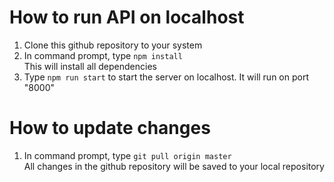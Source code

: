# How to run API on localhost

1. Clone this github repository to your system
2. In command prompt, type `npm install`  
   This will install all dependencies
3. Type `npm run start` to start the server on localhost. It will run on port "8000"

# How to update changes

1. In command prompt, type `git pull origin master`  
   All changes in the github repository will be saved to your local repository
